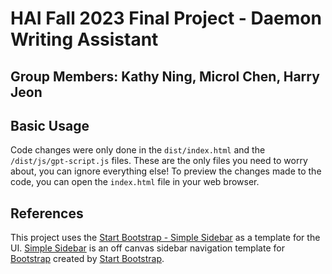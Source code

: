 # HAI Fall 2023 Final Project - Daemon Writing Assistant

## Group Members: Kathy Ning, Microl Chen, Harry Jeon

## Basic Usage

Code changes were only done in the `dist/index.html` and the `/dist/js/gpt-script.js` files. These are the only files you need to worry about, you can ignore everything else! To preview the changes made to the code, you can open the `index.html` file in your web browser.

## References

This project uses the [Start Bootstrap - Simple Sidebar](https://startbootstrap.com/template/simple-sidebar/) as a template for the UI. [Simple Sidebar](https://startbootstrap.com/template/simple-sidebar/) is an off canvas sidebar navigation template for [Bootstrap](https://getbootstrap.com/) created by [Start Bootstrap](https://startbootstrap.com/).
